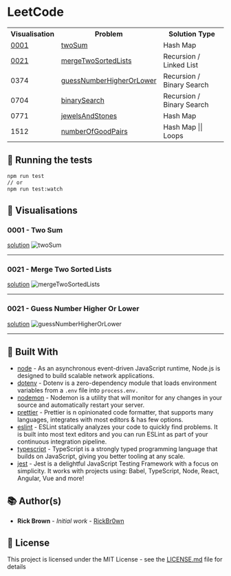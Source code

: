 # LeetCode

<div align="center">
  <table>
    <tbody>
      <tr>
        <th>Visualisation</th>
        <th>Problem</th>
        <th>Solution Type</th>
      </tr>
      <tr>
        <td>
          <a href="https://github.com/RickBr0wn/leetcode#0001---binary-search">0001</a>
        </td>
        <td>
          <a href="https://github.com/RickBr0wn/leetcode/blob/master/leetcode/0001%20-%20TwoSum/twoSum.ts">twoSum</a>
        </td>
        <td>Hash Map</td>
      </tr>
      <tr>
        <td>
          <a href="https://github.com/RickBr0wn/leetcode#0021---merge-two-sorted-lists">0021</a>
        </td>
        <td>
          <a href="https://github.com/RickBr0wn/leetcode/blob/master/leetcode/0021%20-%20MergeTwoSortedLists/mergeTwoSortedLists.ts">mergeTwoSortedLists</a>
        </td>
        <td>Recursion / Linked List</td>
      </tr>
      <tr>
        <td>0374</td>
        <td>
          <a href="https://github.com/RickBr0wn/leetcode/blob/master/leetcode/0374%20-%20GuessNumberHigherOrLower/guessNumberHigherOrLower.ts">guessNumberHigherOrLower</a>
        </td>
        <td>Recursion / Binary Search</td>
      </tr>
      <tr>
        <td>0704</td>
        <td>
          <a href="https://github.com/RickBr0wn/leetcode/blob/master/leetcode/0704%20-%20BinarySearch/binarySearch.ts">binarySearch</a>
        </td>
        <td>Recursion / Binary Search</td>
      </tr>
      <tr>
        <td>0771</td>
        <td>
          <a href="https://github.com/RickBr0wn/leetcode/blob/master/leetcode/0771%20-%20JewelsAndStones/jewelsAndStones.ts">jewelsAndStones</a>
        </td>
        <td>Hash Map</td>
      </tr>
      <tr>
        <td>1512</td>
        <td>
          <a href="https://github.com/RickBr0wn/leetcode/blob/master/leetcode/1512%20-%20NumberOfGoodPairs/numberOfGoodPairs.ts">numberOfGoodPairs</a>
        </td>
        <td>Hash Map || Loops</td>
      </tr>
    </tbody>
  </table>
</div>

## 🧪 Running the tests

```bash
npm run test
// or
npm run test:watch
```

## 👀 Visualisations

### 0001 - Two Sum
[solution](https://github.com/RickBr0wn/leetcode/blob/master/leetcode/0001%20-%20TwoSum/twoSum.ts)
![twoSum](https://d331swm8rigdl5.cloudfront.net/twoSum.png)
<hr />

### 0021 - Merge Two Sorted Lists
[solution](https://github.com/RickBr0wn/leetcode/blob/master/leetcode/0021%20-%20MergeTwoSortedLists/mergeTwoSortedLists.ts)
![mergeTwoSortedLists](https://d331swm8rigdl5.cloudfront.net/mergeTwoSortedLists.png)
<hr />

### 0021 - Guess Number Higher Or Lower
[solution](https://github.com/RickBr0wn/leetcode/blob/master/leetcode/0021%20-%20guessNumberHigherOrLower/guessNumberHigherOrLower.ts)
![guessNumberHigherOrLower](https://d331swm8rigdl5.cloudfront.net/guessNumberHigherOrLower.png)
<hr />


## 🧐 Built With

- [node](https://nodejs.org/en/about/) - As an asynchronous event-driven JavaScript runtime, Node.js is designed to build scalable network applications.
- [dotenv](https://github.com/motdotla/dotenv#readme) - Dotenv is a zero-dependency module that loads environment variables from a `.env` file into `process.env.`
- [nodemon](https://nodemon.io) - Nodemon is a utility that will monitor for any changes in your source and automatically restart your server.
- [prettier](https://prettier.io) - Prettier is n opinionated code formatter, that supports many languages, integrates with most editors & has few options.
- [eslint](https://eslint.org) - ESLint statically analyzes your code to quickly find problems. It is built into most text editors and you can run ESLint as part of your continuous integration pipeline.
- [typescript](https://www.typescriptlang.org) - TypeScript is a strongly typed programming language that builds on JavaScript, giving you better tooling at any scale.
- [jest](https://jestjs.io) - Jest is a delightful JavaScript Testing Framework with a focus on simplicity. It works with projects using: Babel, TypeScript, Node, React, Angular, Vue and more!

## 📚 Author(s)

- **Rick Brown** - _Initial work_ - [RickBr0wn](https://github.com/RickBr0wn)

## 🪪 License

This project is licensed under the MIT License - see the [LICENSE.md](https://gist.github.com/RickBr0wn/5f95ee6118bb32034e2b94acbd88a99d) file for details
